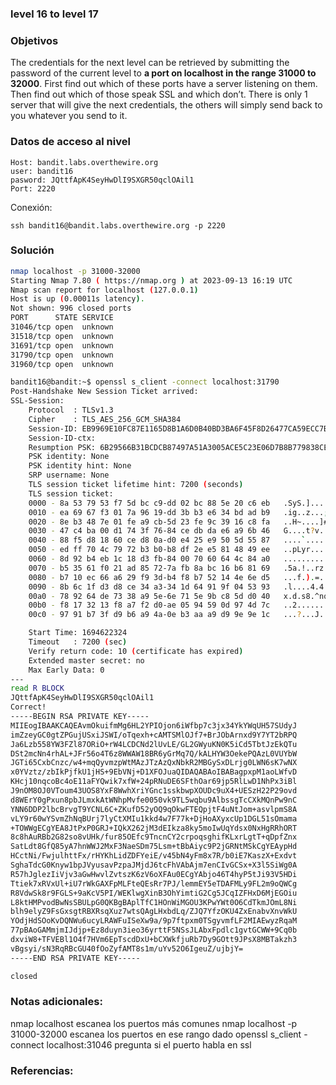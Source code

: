 ### level 16 to level 17

### Objetivos 
The credentials for the next level can be retrieved by submitting the password of the current level to **a port on localhost in the range 31000 to 32000**. First find out which of these ports have a server listening on them. Then find out which of those speak SSL and which don’t. There is only 1 server that will give the next credentials, the others will simply send back to you whatever you send to it.
### Datos de acceso al nivel 

```
Host: bandit.labs.overthewire.org  
user: bandit16
pasword: JQttfApK4SeyHwDlI9SXGR50qclOAil1
Port: 2220
```

 Conexión:
```
ssh bandit16@bandit.labs.overthewire.org -p 2220
```

### Solución 

``` bash
nmap localhost -p 31000-32000
Starting Nmap 7.80 ( https://nmap.org ) at 2023-09-13 16:19 UTC
Nmap scan report for localhost (127.0.0.1)
Host is up (0.00011s latency).
Not shown: 996 closed ports
PORT      STATE SERVICE
31046/tcp open  unknown
31518/tcp open  unknown
31691/tcp open  unknown
31790/tcp open  unknown
31960/tcp open  unknown

bandit16@bandit:~$ openssl s_client -connect localhost:31790
Post-Handshake New Session Ticket arrived:
SSL-Session:
    Protocol  : TLSv1.3
    Cipher    : TLS_AES_256_GCM_SHA384
    Session-ID: EB9969E10FC87E1165D8B1A6D0B40BD3BA6F45F8D26477CA59ECC7BD6191CC63
    Session-ID-ctx:
    Resumption PSK: 6B29566B31BCDCB87497A51A3005ACE5C23E06D7B8B779838CE85A9613201E91ABEA80734F4BD6EB6712F14D19C4382A
    PSK identity: None
    PSK identity hint: None
    SRP username: None
    TLS session ticket lifetime hint: 7200 (seconds)
    TLS session ticket:
    0000 - 8a 53 79 53 f7 5d bc c9-dd 02 bc 88 5e 20 c6 eb   .SyS.]......^ ..
    0010 - ea 69 67 f3 01 7a 96 19-dd 3b b3 e6 34 bd ad b9   .ig..z...;..4...
    0020 - 8e b3 48 7e 01 fe a9 cb-5d 23 fe 9c 39 16 c8 fa   ..H~....]#..9...
    0030 - 47 c4 ba 00 d1 74 3f 76-84 ce db da e6 a9 6b 46   G....t?v......kF
    0040 - 88 f5 d8 18 60 ce d8 0a-d0 e4 25 e9 50 5d 55 87   ....`.....%.P]U.
    0050 - ed ff 70 4c 79 72 b3 b0-b8 df 2e e5 81 48 49 ee   ..pLyr.......HI.
    0060 - 8d 92 b4 eb 1c 18 d3 fb-84 00 70 60 64 4c 84 a0   ..........p`dL..
    0070 - b5 35 61 f0 21 ad 85 72-7a fb 8a bc 16 b6 81 69   .5a.!..rz......i
    0080 - b7 10 ec 66 a6 29 f9 3d-b4 f8 b7 52 14 4e 6e d5   ...f.).=...R.Nn.
    0090 - 8b 6c 1f d3 d8 ce 34 a3-34 1d 64 91 9f 04 53 93   .l....4.4.d...S.
    00a0 - 78 92 64 de 73 38 a9 5e-6e 71 5e 9b c8 5d d0 40   x.d.s8.^nq^..].@
    00b0 - f8 17 32 13 f8 a7 f2 d0-ae 05 94 59 0d 97 4d 7c   ..2........Y..M|
    00c0 - 97 91 b7 3f d9 b6 a9 4a-0e b3 aa a9 d9 9e 9e 1c   ...?...J........

    Start Time: 1694622324
    Timeout   : 7200 (sec)
    Verify return code: 10 (certificate has expired)
    Extended master secret: no
    Max Early Data: 0
---
read R BLOCK
JQttfApK4SeyHwDlI9SXGR50qclOAil1
Correct!
-----BEGIN RSA PRIVATE KEY-----
MIIEogIBAAKCAQEAvmOkuifmMg6HL2YPIOjon6iWfbp7c3jx34YkYWqUH57SUdyJ
imZzeyGC0gtZPGujUSxiJSWI/oTqexh+cAMTSMlOJf7+BrJObArnxd9Y7YT2bRPQ
Ja6Lzb558YW3FZl87ORiO+rW4LCDCNd2lUvLE/GL2GWyuKN0K5iCd5TbtJzEkQTu
DSt2mcNn4rhAL+JFr56o4T6z8WWAW18BR6yGrMq7Q/kALHYW3OekePQAzL0VUYbW
JGTi65CxbCnzc/w4+mqQyvmzpWtMAzJTzAzQxNbkR2MBGySxDLrjg0LWN6sK7wNX
x0YVztz/zbIkPjfkU1jHS+9EbVNj+D1XFOJuaQIDAQABAoIBABagpxpM1aoLWfvD
KHcj10nqcoBc4oE11aFYQwik7xfW+24pRNuDE6SFthOar69jp5RlLwD1NhPx3iBl
J9nOM8OJ0VToum43UOS8YxF8WwhXriYGnc1sskbwpXOUDc9uX4+UESzH22P29ovd
d8WErY0gPxun8pbJLmxkAtWNhpMvfe0050vk9TL5wqbu9AlbssgTcCXkMQnPw9nC
YNN6DDP2lbcBrvgT9YCNL6C+ZKufD52yOQ9qOkwFTEQpjtF4uNtJom+asvlpmS8A
vLY9r60wYSvmZhNqBUrj7lyCtXMIu1kkd4w7F77k+DjHoAXyxcUp1DGL51sOmama
+TOWWgECgYEA8JtPxP0GRJ+IQkX262jM3dEIkza8ky5moIwUqYdsx0NxHgRRhORT
8c8hAuRBb2G82so8vUHk/fur85OEfc9TncnCY2crpoqsghifKLxrLgtT+qDpfZnx
SatLdt8GfQ85yA7hnWWJ2MxF3NaeSDm75Lsm+tBbAiyc9P2jGRNtMSkCgYEAypHd
HCctNi/FwjulhttFx/rHYKhLidZDFYeiE/v45bN4yFm8x7R/b0iE7KaszX+Exdvt
SghaTdcG0Knyw1bpJVyusavPzpaJMjdJ6tcFhVAbAjm7enCIvGCSx+X3l5SiWg0A
R57hJglezIiVjv3aGwHwvlZvtszK6zV6oXFAu0ECgYAbjo46T4hyP5tJi93V5HDi
Ttiek7xRVxUl+iU7rWkGAXFpMLFteQEsRr7PJ/lemmEY5eTDAFMLy9FL2m9oQWCg
R8VdwSk8r9FGLS+9aKcV5PI/WEKlwgXinB3OhYimtiG2Cg5JCqIZFHxD6MjEGOiu
L8ktHMPvodBwNsSBULpG0QKBgBAplTfC1HOnWiMGOU3KPwYWt0O6CdTkmJOmL8Ni
blh9elyZ9FsGxsgtRBXRsqXuz7wtsQAgLHxbdLq/ZJQ7YfzOKU4ZxEnabvXnvWkU
YOdjHdSOoKvDQNWu6ucyLRAWFuISeXw9a/9p7ftpxm0TSgyvmfLF2MIAEwyzRqaM
77pBAoGAMmjmIJdjp+Ez8duyn3ieo36yrttF5NSsJLAbxFpdlc1gvtGCWW+9Cq0b
dxviW8+TFVEBl1O4f7HVm6EpTscdDxU+bCXWkfjuRb7Dy9GOtt9JPsX8MBTakzh3
vBgsyi/sN3RqRBcGU40fOoZyfAMT8s1m/uYv52O6IgeuZ/ujbjY=
-----END RSA PRIVATE KEY-----

closed
```

### Notas adicionales:
nmap localhost escanea los puertos más comunes
nmap localhost -p 31000-32000 escanea los puertos en ese rango dado
openssl s_client -connect localhost:31046
pregunta si el puerto habla en ssl
### Referencias:
